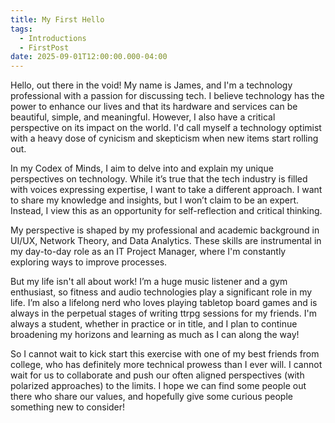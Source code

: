 ```yaml
---
title: My First Hello
tags:
  - Introductions
  - FirstPost
date: 2025-09-01T12:00:00.000-04:00
---
```

Hello, out there in the void! My name is James, and I'm a technology professional with a passion for discussing tech. I believe technology has the power to enhance our lives and that its hardware and services can be beautiful, simple, and meaningful. However, I also have a critical perspective on its impact on the world. I'd call myself a technology optimist with a heavy dose of cynicism and skepticism when new items start rolling out.

In my Codex of Minds, I aim to delve into and explain my unique perspectives on technology. While it’s true that the tech industry is filled with voices expressing expertise, I want to take a different approach. I want to share my knowledge and insights, but I won’t claim to be an expert. Instead, I view this as an opportunity for self-reflection and critical thinking.

My perspective is shaped by my professional and academic background in UI/UX, Network Theory, and Data Analytics. These skills are instrumental in my day-to-day role as an IT Project Manager, where I'm constantly exploring ways to improve processes.

But my life isn't all about work! I’m a huge music listener and a gym enthusiast, so fitness and audio technologies play a significant role in my life. I’m also a lifelong nerd who loves playing tabletop board games and is always in the perpetual stages of writing ttrpg sessions for my friends. I'm always a student, whether in practice or in title, and I plan to continue broadening my horizons and learning as much as I can along the way!

So I cannot wait to kick start this exercise with one of my best friends from college, who has definitely more technical prowess than I ever will. I cannot wait for us to collaborate and push our often aligned perspectives (with polarized approaches) to the limits. I hope we can find some people out there who share our values, and hopefully give some curious people something new to consider!
